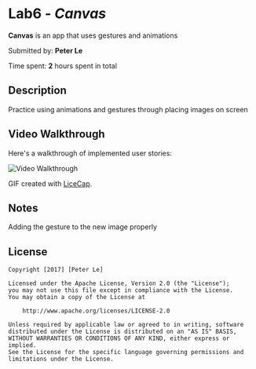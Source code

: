 # Lab6 - *Canvas*

**Canvas** is an app that uses gestures and animations

Submitted by: **Peter Le**

Time spent: **2** hours spent in total

## Description
Practice using animations and gestures through placing images on screen


## Video Walkthrough 

Here's a walkthrough of implemented user stories:

<img src='http://i.imgur.com/kDiu0jH.gif' title='Video Walkthrough' width='' alt='Video Walkthrough' />

GIF created with [LiceCap](http://www.cockos.com/licecap/).

## Notes

Adding the gesture to the new image properly

## License

    Copyright [2017] [Peter Le]

    Licensed under the Apache License, Version 2.0 (the "License");
    you may not use this file except in compliance with the License.
    You may obtain a copy of the License at

        http://www.apache.org/licenses/LICENSE-2.0

    Unless required by applicable law or agreed to in writing, software
    distributed under the License is distributed on an "AS IS" BASIS,
    WITHOUT WARRANTIES OR CONDITIONS OF ANY KIND, either express or implied.
    See the License for the specific language governing permissions and
    limitations under the License.

